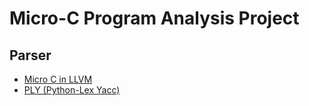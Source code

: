 # Micro-C Program Analysis Project

## Parser
- [Micro C in LLVM](https://blog.josephmorag.com/posts/mcc0/)
- [PLY (Python-Lex Yacc)](https://www.dabeaz.com/ply/ply.html)